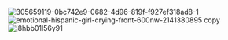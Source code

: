 ![305659119-0bc742e9-0682-4d96-819f-f927ef318ad8-1](https://github.com/user-attachments/assets/cb598c36-ef06-4724-a2c8-cddcc09116a8)
![emotional-hispanic-girl-crying-front-600nw-2141380895 copy](https://github.com/user-attachments/assets/cfe085be-6bd6-4f8f-972c-f4d26677d5aa)
![j8hbb01l56y91](https://github.com/user-attachments/assets/c21b1abc-1d01-4fef-b204-1647b300ed08)
